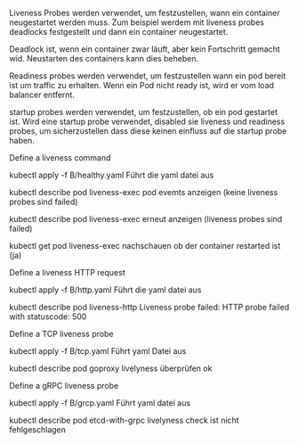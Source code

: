 Liveness Probes werden verwendet, um festzustellen, wann ein container neugestartet werden muss. Zum beispiel werdem mit liveness probes deadlocks festgestellt und dann ein container neugestartet.

Deadlock ist, wenn ein container zwar läuft, aber kein Fortschritt gemacht wid. Neustarten des containers kann dies beheben.

Readiness probes werden verwendet, um festzustellen wann ein pod bereit ist um traffic zu erhalten.
Wenn ein Pod nicht ready ist, wird er vom load balancer entfernt.

startup probes werden verwendet, um festzustellen, ob ein pod gestartet ist. Wird eine startup probe verwendet, disabled sie liveness und readiness probes, um sicherzustellen dass diese keinen einfluss auf die startup probe haben.

Define a liveness command



kubectl apply -f B/healthy.yaml
Führt die yaml datei aus

kubectl describe pod liveness-exec
pod evemts anzeigen (keine liveness probes sind failed)

kubectl describe pod liveness-exec
erneut anzeigen (liveness probes sind failed)

kubectl get pod liveness-exec
nachschauen ob der container restarted ist (ja)



Define a liveness HTTP request



kubectl apply -f B/http.yaml
Führt die yaml datei aus

kubectl describe pod liveness-http
Liveness probe failed: HTTP probe failed with statuscode: 500



Define a TCP liveness probe


kubectl apply -f B/tcp.yaml
Führt yaml Datei aus

kubectl describe pod goproxy
livelyness überprüfen ok



Define a gRPC liveness probe



kubectl apply -f B/grcp.yaml
Führt yaml datei aus

kubectl describe pod etcd-with-grpc
livelyness check ist nicht fehlgeschlagen

